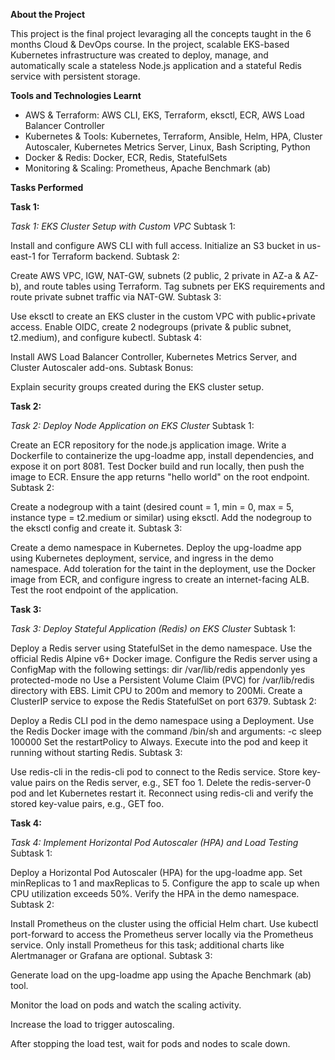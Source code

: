 **About the Project**

This project is the final project levaraging all the concepts taught in the 6 months Cloud & DevOps course.  In the project, scalable EKS-based Kubernetes infrastructure was created to deploy, manage, and automatically scale a stateless Node.js application and a stateful Redis service with persistent storage.

**Tools and Technologies Learnt**

- AWS & Terraform: AWS CLI, EKS, Terraform, eksctl, ECR, AWS Load Balancer Controller
- Kubernetes & Tools: Kubernetes, Terraform, Ansible, Helm, HPA, Cluster Autoscaler, Kubernetes Metrics Server, Linux, Bash Scripting, Python
- Docker & Redis: Docker, ECR, Redis, StatefulSets
- Monitoring & Scaling: Prometheus, Apache Benchmark (ab)

**Tasks Performed**

**Task 1:**

*Task 1: EKS Cluster Setup with Custom VPC*
Subtask 1:

Install and configure AWS CLI with full access.
Initialize an S3 bucket in us-east-1 for Terraform backend.
Subtask 2:

Create AWS VPC, IGW, NAT-GW, subnets (2 public, 2 private in AZ-a & AZ-b), and route tables using Terraform.
Tag subnets per EKS requirements and route private subnet traffic via NAT-GW.
Subtask 3:

Use eksctl to create an EKS cluster in the custom VPC with public+private access.
Enable OIDC, create 2 nodegroups (private & public subnet, t2.medium), and configure kubectl.
Subtask 4:

Install AWS Load Balancer Controller, Kubernetes Metrics Server, and Cluster Autoscaler add-ons.
Subtask Bonus:

Explain security groups created during the EKS cluster setup.

**Task 2:**

*Task 2: Deploy Node Application on EKS Cluster*
Subtask 1:

Create an ECR repository for the node.js application image.
Write a Dockerfile to containerize the upg-loadme app, install dependencies, and expose it on port 8081.
Test Docker build and run locally, then push the image to ECR.
Ensure the app returns "hello world" on the root endpoint.
Subtask 2:

Create a nodegroup with a taint (desired count = 1, min = 0, max = 5, instance type = t2.medium or similar) using eksctl.
Add the nodegroup to the eksctl config and create it.
Subtask 3:

Create a demo namespace in Kubernetes.
Deploy the upg-loadme app using Kubernetes deployment, service, and ingress in the demo namespace.
Add toleration for the taint in the deployment, use the Docker image from ECR, and configure ingress to create an internet-facing ALB.
Test the root endpoint of the application.

**Task 3:**

*Task 3: Deploy Stateful Application (Redis) on EKS Cluster*
Subtask 1:

Deploy a Redis server using StatefulSet in the demo namespace.
Use the official Redis Alpine v6+ Docker image.
Configure the Redis server using a ConfigMap with the following settings:
dir /var/lib/redis
appendonly yes
protected-mode no
Use a Persistent Volume Claim (PVC) for /var/lib/redis directory with EBS.
Limit CPU to 200m and memory to 200Mi.
Create a ClusterIP service to expose the Redis StatefulSet on port 6379.
Subtask 2:

Deploy a Redis CLI pod in the demo namespace using a Deployment.
Use the Redis Docker image with the command /bin/sh and arguments:
-c
sleep 100000
Set the restartPolicy to Always.
Execute into the pod and keep it running without starting Redis.
Subtask 3:

Use redis-cli in the redis-cli pod to connect to the Redis service.
Store key-value pairs on the Redis server, e.g., SET foo 1.
Delete the redis-server-0 pod and let Kubernetes restart it.
Reconnect using redis-cli and verify the stored key-value pairs, e.g., GET foo.

**Task 4:**

*Task 4: Implement Horizontal Pod Autoscaler (HPA) and Load Testing*
Subtask 1:

Deploy a Horizontal Pod Autoscaler (HPA) for the upg-loadme app.
Set minReplicas to 1 and maxReplicas to 5.
Configure the app to scale up when CPU utilization exceeds 50%.
Verify the HPA in the demo namespace.
Subtask 2:

Install Prometheus on the cluster using the official Helm chart.
Use kubectl port-forward to access the Prometheus server locally via the Prometheus service.
Only install Prometheus for this task; additional charts like Alertmanager or Grafana are optional.
Subtask 3:

Generate load on the upg-loadme app using the Apache Benchmark (ab) tool.

Monitor the load on pods and watch the scaling activity.

Increase the load to trigger autoscaling.

After stopping the load test, wait for pods and nodes to scale down.




